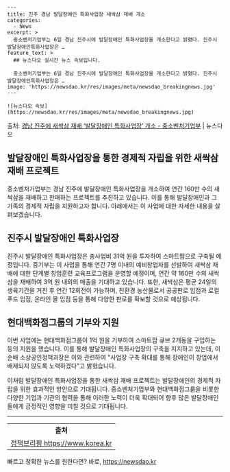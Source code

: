     ---
    title: 진주 경남 발달장애인 특화사업장 새싹삼 재배 개소
    categories:
      - News
    excerpt: >
      중소벤처기업부는 6일 경남 진주시에 발달장애인 특화사업장을 개소한다고 밝혔다. 진주시 발달장애인특화사업장은 …
    feature_text: >
      ## 뉴스다오 실시간 뉴스 속보입니다.
    
      중소벤처기업부는 6일 경남 진주시에 발달장애인 특화사업장을 개소한다고 밝혔다. 진주시 발달장애인특화사업장은 …
    image: 'https://newsdao.kr/res/images/meta/newsdao_breakingnews.jpg'
    ---
    
    ![뉴스다오 속보](https://newsdao.kr/res/images/meta/newsdao_breakingnews.jpg)

<p>출처: <a href="https://newsdao.kr/2741" rel="dofollow">경남 진주에 새싹삼 재배 ‘발달장애인 특화사업장’ 개소 - 중소벤처기업부</a> | 뉴스다오</p>

<h2>발달장애인 특화사업장을 통한 경제적 자립을 위한 새싹삼 재배 프로젝트</h2>

<p data-ke-size="size16">중소벤처기업부는 경남 진주에 발달장애인 특화사업장을 개소하여 연간 160만 수의 새싹삼을 재배하고 판매하는 프로젝트를 추진하고 있습니다. 이를 통해 발달장애인과 그 가족의 경제적 자립을 지원하고자 합니다. 아래에서는 이 사업에 대한 자세한 내용을 살펴보겠습니다.</p>

<h2>진주시 발달장애인 특화사업장</h2>

<p data-ke-size="size16">진주시 발달장애인 특화사업장은 총사업비 31억 원을 투자하여 스마트팜으로 구축될 예정입니다. 중기부는 이 사업을 통해 연간 7명 이내의 예비창업자를 선발하여 새싹삼 재배에 대한 단계별 창업훈련 교육프로그램을 운영할 예정이며, 연간 약 160만 수의 새싹삼을 재배하여 3억 원 내외의 매출을 기대하고 있습니다. 또한, 새싹삼은 평균 24일의 생육기간을 거친 후 연간 12회전이 가능하며, 친환경 농산물로서 공공판로 입점과 로컬 푸드 입점, 온라인 몰 입점 등을 통해 다양한 판로를 확보할 것으로 예상됩니다.</p>

<h2>현대백화점그룹의 기부와 지원</h2>

<p data-ke-size="size16">이번 사업에는 현대백화점그룹이 1억 원을 기부하여 스마트팜 큐브 2개동을 구입하는 등의 지원을 했습니다. 이를 통해 발달장애인 특화사업장의 구축을 지지하고 있는데, 이순배 소상공인정책과장은 이와 관련하여 "사업장 구축 확대를 통해 장애인이 창업에서 배제되지 않도록 노력하겠다"고 밝혔습니다.</p>

<p data-ke-size="size16">이처럼 발달장애인 특화사업장을 통한 새싹삼 재배 프로젝트는 발달장애인의 경제적 자립을 위한 효과적인 방안으로 기대됩니다. 중소벤처기업부와 현대백화점그룹을 비롯한 다양한 기업과 기관의 협력을 통해 이러한 노력이 더욱 확대되어 향후 많은 발달장애인들에게 긍정적인 영향을 미칠 것으로 기대됩니다.</p>

<hr>

<table>
	<tbody>
		<tr>
			<td style="text-align: center; height: 17px;"><b>출처</b></td>
		</tr>
		<tr>
			<td style="text-align: center; height: 17px;"><a href="https://newsdao.kr/2741">정책브리핑 https://www.korea.kr</a></td>
		</tr>
	</tbody>
</table> 

빠르고 정확한 뉴스를 원한다면? 바로, <a href="https://newsdao.kr" rel="dofollow">https://newsdao.kr</a>


    
